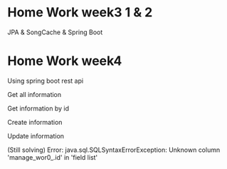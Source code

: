 # Home Work week3 1 & 2

JPA  &  SongCache  &  Spring Boot

# Home Work week4 

Using spring boot rest api

Get all information

Get information by id

Create information

Update information


(Still solving)
Error: java.sql.SQLSyntaxErrorException: Unknown column 'manage_wor0_.id' in 'field list'
